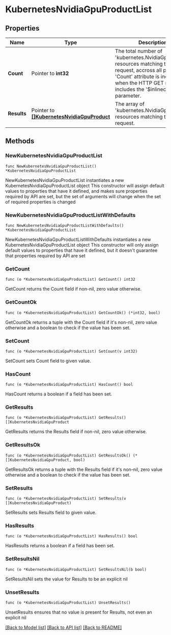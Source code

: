 # KubernetesNvidiaGpuProductList

## Properties

Name | Type | Description | Notes
------------ | ------------- | ------------- | -------------
**Count** | Pointer to **int32** | The total number of &#39;kubernetes.NvidiaGpuProduct&#39; resources matching the request, accross all pages. The &#39;Count&#39; attribute is included when the HTTP GET request includes the &#39;$inlinecount&#39; parameter. | [optional] 
**Results** | Pointer to [**[]KubernetesNvidiaGpuProduct**](KubernetesNvidiaGpuProduct.md) | The array of &#39;kubernetes.NvidiaGpuProduct&#39; resources matching the request. | [optional] 

## Methods

### NewKubernetesNvidiaGpuProductList

`func NewKubernetesNvidiaGpuProductList() *KubernetesNvidiaGpuProductList`

NewKubernetesNvidiaGpuProductList instantiates a new KubernetesNvidiaGpuProductList object
This constructor will assign default values to properties that have it defined,
and makes sure properties required by API are set, but the set of arguments
will change when the set of required properties is changed

### NewKubernetesNvidiaGpuProductListWithDefaults

`func NewKubernetesNvidiaGpuProductListWithDefaults() *KubernetesNvidiaGpuProductList`

NewKubernetesNvidiaGpuProductListWithDefaults instantiates a new KubernetesNvidiaGpuProductList object
This constructor will only assign default values to properties that have it defined,
but it doesn't guarantee that properties required by API are set

### GetCount

`func (o *KubernetesNvidiaGpuProductList) GetCount() int32`

GetCount returns the Count field if non-nil, zero value otherwise.

### GetCountOk

`func (o *KubernetesNvidiaGpuProductList) GetCountOk() (*int32, bool)`

GetCountOk returns a tuple with the Count field if it's non-nil, zero value otherwise
and a boolean to check if the value has been set.

### SetCount

`func (o *KubernetesNvidiaGpuProductList) SetCount(v int32)`

SetCount sets Count field to given value.

### HasCount

`func (o *KubernetesNvidiaGpuProductList) HasCount() bool`

HasCount returns a boolean if a field has been set.

### GetResults

`func (o *KubernetesNvidiaGpuProductList) GetResults() []KubernetesNvidiaGpuProduct`

GetResults returns the Results field if non-nil, zero value otherwise.

### GetResultsOk

`func (o *KubernetesNvidiaGpuProductList) GetResultsOk() (*[]KubernetesNvidiaGpuProduct, bool)`

GetResultsOk returns a tuple with the Results field if it's non-nil, zero value otherwise
and a boolean to check if the value has been set.

### SetResults

`func (o *KubernetesNvidiaGpuProductList) SetResults(v []KubernetesNvidiaGpuProduct)`

SetResults sets Results field to given value.

### HasResults

`func (o *KubernetesNvidiaGpuProductList) HasResults() bool`

HasResults returns a boolean if a field has been set.

### SetResultsNil

`func (o *KubernetesNvidiaGpuProductList) SetResultsNil(b bool)`

 SetResultsNil sets the value for Results to be an explicit nil

### UnsetResults
`func (o *KubernetesNvidiaGpuProductList) UnsetResults()`

UnsetResults ensures that no value is present for Results, not even an explicit nil

[[Back to Model list]](../README.md#documentation-for-models) [[Back to API list]](../README.md#documentation-for-api-endpoints) [[Back to README]](../README.md)


